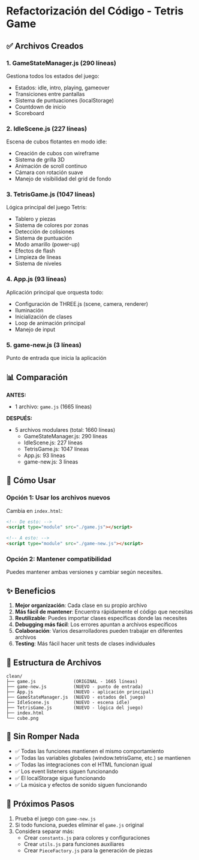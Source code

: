 # Refactorización del Código - Tetris Game

## ✅ Archivos Creados

### 1. **GameStateManager.js** (290 líneas)
Gestiona todos los estados del juego:
- Estados: idle, intro, playing, gameover
- Transiciones entre pantallas
- Sistema de puntuaciones (localStorage)
- Countdown de inicio
- Scoreboard

### 2. **IdleScene.js** (227 líneas)
Escena de cubos flotantes en modo idle:
- Creación de cubos con wireframe
- Sistema de grilla 3D
- Animación de scroll continuo
- Cámara con rotación suave
- Manejo de visibilidad del grid de fondo

### 3. **TetrisGame.js** (1047 líneas)
Lógica principal del juego Tetris:
- Tablero y piezas
- Sistema de colores por zonas
- Detección de colisiones
- Sistema de puntuación
- Modo amarillo (power-up)
- Efectos de flash
- Limpieza de líneas
- Sistema de niveles

### 4. **App.js** (93 líneas)
Aplicación principal que orquesta todo:
- Configuración de THREE.js (scene, camera, renderer)
- Iluminación
- Inicialización de clases
- Loop de animación principal
- Manejo de input

### 5. **game-new.js** (3 líneas)
Punto de entrada que inicia la aplicación

## 📊 Comparación

**ANTES:**
- 1 archivo: `game.js` (1665 líneas)

**DESPUÉS:**
- 5 archivos modulares (total: 1660 líneas)
  - GameStateManager.js: 290 líneas
  - IdleScene.js: 227 líneas
  - TetrisGame.js: 1047 líneas
  - App.js: 93 líneas
  - game-new.js: 3 líneas

## 🔧 Cómo Usar

### Opción 1: Usar los archivos nuevos
Cambia en `index.html`:
```html
<!-- De esto: -->
<script type="module" src="./game.js"></script>

<!-- A esto: -->
<script type="module" src="./game-new.js"></script>
```

### Opción 2: Mantener compatibilidad
Puedes mantener ambas versiones y cambiar según necesites.

## ✨ Beneficios

1. **Mejor organización**: Cada clase en su propio archivo
2. **Más fácil de mantener**: Encuentra rápidamente el código que necesitas
3. **Reutilizable**: Puedes importar clases específicas donde las necesites
4. **Debugging más fácil**: Los errores apuntan a archivos específicos
5. **Colaboración**: Varios desarrolladores pueden trabajar en diferentes archivos
6. **Testing**: Más fácil hacer unit tests de clases individuales

## 📁 Estructura de Archivos

```
clean/
├── game.js              (ORIGINAL - 1665 líneas)
├── game-new.js          (NUEVO - punto de entrada)
├── App.js               (NUEVO - aplicación principal)
├── GameStateManager.js  (NUEVO - estados del juego)
├── IdleScene.js         (NUEVO - escena idle)
├── TetrisGame.js        (NUEVO - lógica del juego)
├── index.html
└── cube.png
```

## 🚀 Sin Romper Nada

- ✅ Todas las funciones mantienen el mismo comportamiento
- ✅ Todas las variables globales (window.tetrisGame, etc.) se mantienen
- ✅ Todas las integraciones con el HTML funcionan igual
- ✅ Los event listeners siguen funcionando
- ✅ El localStorage sigue funcionando
- ✅ La música y efectos de sonido siguen funcionando

## 🎯 Próximos Pasos

1. Prueba el juego con `game-new.js`
2. Si todo funciona, puedes eliminar el `game.js` original
3. Considera separar más:
   - Crear `constants.js` para colores y configuraciones
   - Crear `utils.js` para funciones auxiliares
   - Crear `PieceFactory.js` para la generación de piezas
